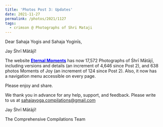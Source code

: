 ```yaml
---
title: 'Photos Post 3: Updates'
date: 2021-11-27
permalink: /photos/2021/1127
tags:
  - crimson @ Photographs of Shri Mataji
---
```


Dear Sahaja Yogis and Sahaja Yoginīs,

Jay Śhrī Mātājī!

The website <a href="https://eternalmoments.smugmug.com/"> <font color="blue"><b>Eternal Moments</b></font></a> has now 17,572 Photographs of Śhrī Mātājī, including versions and details (an increment of 4,646 since Post 2), and 638 photos Moments of Joy (an increment of 124 since Post 2). Also, it now has a navigation menu accessible on every page. 

Please enjoy and share.

We thank you in advance for any help, support, and feedback. Please write to us at sahajayoga.compilations@gmail.com

Jay Śhrī Mātājī!

The Comprehensive Compilations Team